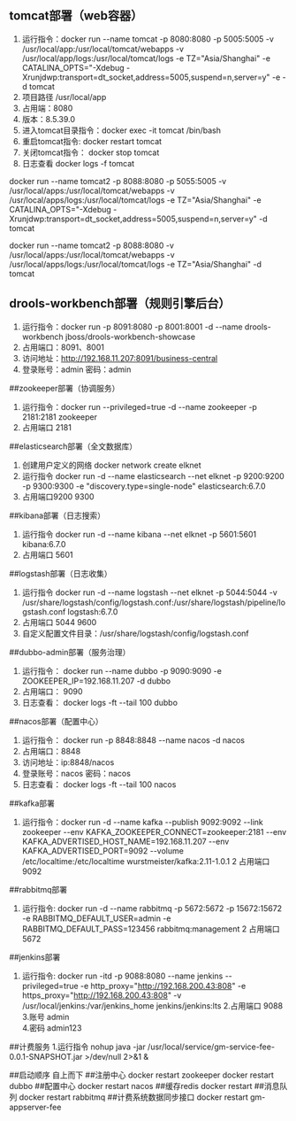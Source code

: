 ## tomcat部署（web容器）
1. 运行指令：docker run --name tomcat -p 8080:8080 -p 5005:5005 -v /usr/local/app:/usr/local/tomcat/webapps -v /usr/local/app/logs:/usr/local/tomcat/logs -e TZ="Asia/Shanghai" -e CATALINA_OPTS="-Xdebug -Xrunjdwp:transport=dt_socket,address=5005,suspend=n,server=y" -e  -d tomcat
2. 项目路径 /usr/local/app 
3. 占用端：8080
4. 版本：8.5.39.0
5. 进入tomcat目录指令：docker exec -it tomcat /bin/bash
6. 重启tomcat指令: docker restart tomcat
7. 关闭tomcat指令： docker stop tomcat
8. 日志查看 docker logs -f tomcat

docker run --name tomcat2 -p 8088:8080 -p 5055:5005 -v /usr/local/apps:/usr/local/tomcat/webapps -v /usr/local/apps/logs:/usr/local/tomcat/logs -e TZ="Asia/Shanghai" -e CATALINA_OPTS="-Xdebug -Xrunjdwp:transport=dt_socket,address=5005,suspend=n,server=y"  -d tomcat

docker run --name tomcat2 -p 8088:8080 -v /usr/local/apps:/usr/local/tomcat/webapps -v /usr/local/apps/logs:/usr/local/tomcat/logs -e TZ="Asia/Shanghai" -d tomcat
## drools-workbench部署（规则引擎后台）
 1. 运行指令：docker run  -p 8091:8080 -p 8001:8001 -d --name drools-workbench jboss/drools-workbench-showcase
 2. 占用端口：8091、8001
 3. 访问地址：http://192.168.11.207:8091/business-central
 4. 登录账号：admin 密码：admin
 
##zookeeper部署（协调服务）
 1. 运行指令：docker run --privileged=true -d --name zookeeper -p 2181:2181 zookeeper
 2. 占用端口 2181
 
##elasticsearch部署（全文数据库）
1. 创建用户定义的网络 docker network create elknet
2. 运行指令 docker run -d --name elasticsearch --net elknet -p 9200:9200 -p 9300:9300 -e "discovery.type=single-node" elasticsearch:6.7.0
3. 占用端口9200 9300

##kibana部署（日志搜索）
1. 运行指令 docker run -d --name kibana --net elknet -p 5601:5601 kibana:6.7.0
2. 占用端口 5601

##logstash部署（日志收集）
1. 运行指令 docker run -d --name logstash --net elknet -p 5044:5044 -v /usr/share/logstash/config/logstash.conf:/usr/share/logstash/pipeline/logstash.conf logstash:6.7.0
2. 占用端口 5044 9600
3. 自定义配置文件目录：/usr/share/logstash/config/logstash.conf


##dubbo-admin部署（服务治理）
1. 运行指令： docker run --name dubbo -p 9090:9090 -e ZOOKEEPER_IP=192.168.11.207 -d dubbo
2. 占用端口： 9090
3. 日志查看： docker logs -ft --tail 100 dubbo

##nacos部署（配置中心）
1. 运行指令： docker run -p 8848:8848 --name nacos -d nacos
2. 占用端口：8848
3. 访问地址：ip:8848/nacos
4. 登录账号：nacos 密码：nacos
5. 日志查看： docker logs -ft --tail 100 nacos

##kafka部署 
1. 运行指令：docker run -d --name kafka --publish 9092:9092 --link zookeeper --env KAFKA_ZOOKEEPER_CONNECT=zookeeper:2181 --env KAFKA_ADVERTISED_HOST_NAME=192.168.11.207 --env KAFKA_ADVERTISED_PORT=9092 --volume /etc/localtime:/etc/localtime wurstmeister/kafka:2.11-1.0.1
2 占用端口 9092

##rabbitmq部署
1. 运行指令: docker run -d --name rabbitmq -p 5672:5672 -p 15672:15672   -e RABBITMQ_DEFAULT_USER=admin -e RABBITMQ_DEFAULT_PASS=123456 rabbitmq:management
2 占用端口 5672

##jenkins部署
1. 运行指令: docker run -itd -p 9088:8080  --name jenkins --privileged=true -e http_proxy="http://192.168.200.43:808" -e https_proxy="http://192.168.200.43:808" -v /usr/local/jenkins:/var/jenkins_home jenkins/jenkins:lts
2.占用端口 9088
3.账号 admin  
4.密码 admin123

##计费服务
1.运行指令 nohup java -jar /usr/local/service/gm-service-fee-0.0.1-SNAPSHOT.jar >/dev/null 2>&1 &



##启动顺序 自上而下
##注册中心
docker restart zookeeper
docker restart dubbo
##配置中心
docker restart nacos
##缓存redis
docker restart 
##消息队列
docker restart rabbitmq
##计费系统数据同步接口
docker restart gm-appserver-fee
